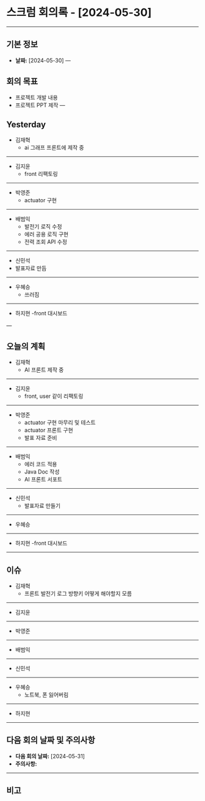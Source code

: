 # 스크럼 회의록 - [2024-05-30] 
---

## 기본 정보
- **날짜:** [2024-05-30]
—

## 회의 목표
- 프로젝트 개발 내용
- 프로젝트 PPT 제작
—

## Yesterday
- 김재혁
	- ai 그래프 프론트에 제작 중

---
- 김지윤
	- front 리팩토링
---
- 박영준 
	- actuator 구현
---
- 배범익 
	- 발전기 로직 수정
	- 에러 공용 로직 구현
	- 전력 조회 API 수정
--- 
- 신민석
- 발표자료 만듬
---
- 우혜승
	- 쓰러짐
---
- 하지현 
	-front 대시보드

—











## 오늘의 계획
- 김재혁
	- AI 프론트 제작 중

---
- 김지윤
	- front, user 같이 리팩토링

---
- 박영준
	- actuator 구현 마무리 및 테스트
	- actuator 프론트 구현
	- 발표 자료 준비
---
- 배범익
	- 에러 코드 적용
	- Java Doc 작성
	- AI 프론트 서포트
---
- 신민석
	- 발표자료 만들기
---
- 우혜승 

---
- 하지현
-front 대시보드

 ---


















## 이슈
- 김재혁
	- 프론트 발전기 로그 방향키 어떻게 해야할지 모름 
	
---
- 김지윤
	
---
- 박영준

---

- 배범익
	
--- 	
- 신민석
	
---
- 우혜승 
	- 노트북, 폰 잃어버림
---
- 하지현
	
---


## 다음 회의 날짜 및 주의사항

- **다음 회의 날짜:** [2024-05-31]
- **주의사항:**

---
## 비고





